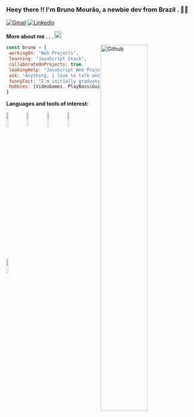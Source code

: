 ### Heey there !! I'm Bruno Mourão, a newbie dev from Brazil . 🤘🏽

[![Gmail](https://img.shields.io/badge/-Gmail-c14438?style=flat&logo=Gmail&logoColor=white)](mailto:brunorpmx@gmail.com)
[![Linkedin](https://img.shields.io/badge/-LinkedIn-blue?style=flat&logo=Linkedin&logoColor=white)](https://www.linkedin.com/in/bruno-mourao-dev/)
&nbsp;

**More about me . . . <img src="https://media.giphy.com/media/26n7b7PjSOZJwVCmY/giphy.gif" width="20">**

<img width="50%" align="right" alt="Github" src="https://media.giphy.com/media/Q7SKqn3G97xpmfSOvG/giphy.gif" />

```javascript
const bruno = {
 workingOn: "Web Projects",
 learning: "JavaScript Stack",
 collaborateOnProjects: true,
 lookingHelp: "JavaScript Web Projects",
 ask: "Anything, i love to talk and exchange experiences",
 funnyFact: "I'm initially graduated in Biochemistry",
 hobbies: [VideoGames, PlayBass&Guitar, Books]
}
 ```

**Languages and tools of interest:**

 <code><img width="10%" src="https://www.vectorlogo.zone/logos/javascript/javascript-ar21.svg"></code>
 <code><img width="10%" src="https://www.vectorlogo.zone/logos/nodejs/nodejs-ar21.svg"></code>
 <code><img width="10%" src="https://www.vectorlogo.zone/logos/w3_html5/w3_html5-ar21.svg"></code>
 <code><img width="10%" src="https://www.vectorlogo.zone/logos/netlifyapp_watercss/netlifyapp_watercss-ar21.svg"></code>
 <code><img width="10%" src="https://www.vectorlogo.zone/logos/reactjs/reactjs-ar21.svg"></code>

